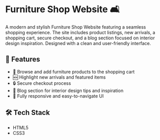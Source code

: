 # Furniture Shop Website 🛋️

A modern and stylish Furniture Shop Website featuring a seamless shopping experience. The site includes product listings, new arrivals, a shopping cart, secure checkout, and a blog section focused on interior design inspiration. Designed with a clean and user-friendly interface.

## 🚀 Features

- 🛒 Browse and add furniture products to the shopping cart
- 🆕 Highlight new arrivals and featured items
- 🔒 Secure checkout process
- 📝 Blog section for interior design tips and inspiration
- 📱 Fully responsive and easy-to-navigate UI

## 🛠️ Tech Stack

- HTML5
- CSS3


